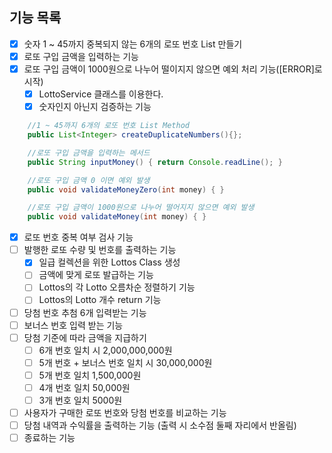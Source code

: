 ## 기능 목록
- [x] 숫자 1 ~ 45까지 중복되지 않는 6개의 로또 번호 List 만들기
- [x] 로또 구입 금액을 입력하는 기능
- [x] 로또 구입 금액이 1000원으로 나누어 떨이지지 않으면 예외 처리 기능([ERROR]로 시작)
  - [x] LottoService 클래스를 이용한다.
  - [x] 숫자인지 아닌지 검증하는 기능

```Java
    //1 ~ 45까지 6개의 로또 번호 List Method
    public List<Integer> createDuplicateNumbers(){};

    //로또 구입 금액을 입력하는 메서드
    public String inputMoney() { return Console.readLine(); }

    //로또 구입 금액 0 이면 예외 발생
    public void validateMoneyZero(int money) { }

    //로또 구입 금액이 1000원으로 나누어 떨어지지 않으면 예외 발생
    public void validateMoney(int money) { }
```
- [x] 로또 번호 중복 여부 검사 기능
- [ ] 발행한 로또 수량 및 번호를 출력하는 기능
  - [x] 일급 컬렉션을 위한 Lottos Class 생성
  - [ ] 금액에 맞게 로또 발급하는 기능
  - [ ] Lottos의 각 Lotto 오름차순 정렬하기 기능
  - [ ] Lottos의 Lotto 개수 return 기능
- [ ] 당첨 번호 추첨 6개 입력받는 기능
- [ ] 보너스 번호 입력 받는 기능
- [ ] 당첨 기준에 따라 금액을 지급하기
  - [ ] 6개 번호 일치 시 2,000,000,000원
  - [ ] 5개  번호 + 보너스 번호 일치 시 30,000,000원
  - [ ] 5개 번호 일치 1,500,000원
  - [ ] 4개 번호 일치 50,000원
  - [ ] 3개 번호 일치 5000원
- [ ] 사용자가 구매한 로또 번호와 당첨 번호를 비교하는 기능
- [ ] 당첨 내역과 수익률을 출력하는 기능 (출력 시 소수점 둘째 자리에서 반올림)
- [ ] 종료하는 기능
